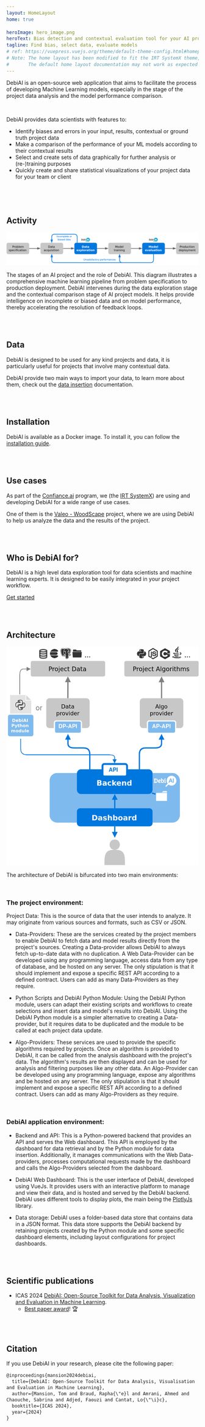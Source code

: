 ```yaml
---
layout: HomeLayout
home: true

heroImage: hero_image.png
heroText: Bias detection and contextual evaluation tool for your AI projects
tagline: Find bias, select data, evaluate models
# ref: https://vuepress.vuejs.org/theme/default-theme-config.html#homepage
# Note: The home layout has been modified to fit the IRT SystemX theme,
#       The default home layout documentation may not work as expected
---
```


<!-- Features -->

<FeaturesOverview :features="[
    {
      title: 'Bias detection',
      description: 'DebiAI offers a large and expending set of graphical tools making the detection of bias in the data of your projects easier.',
      imageLink: 'features/bar_plot.svg',
      elementIdDestination: 'Bias detection'
    },
    {
      title: 'Model results comparison',
      description: 'Find which model is better on the contexts that matters the most for your project.',
      imageLink: 'features/trophy.svg',
      elementIdDestination: 'Contextual model comparison'
    },
    {
      title: 'Data selection',
      description: 'With the DebiAi graphical tools and high-level filters, select data for training purpose or for additional exploration.',
      imageLink: 'features/loop.svg',
      elementIdDestination: 'Data selection'
    },
  ]"
/>

<!-- Project description -->

DebiAI is an open-source web application that aims to facilitate the process of developing Machine Learning models, especially in the stage of the project data analysis and the model performance comparison.

<br>

DebiAI provides data scientists with features to:

- Identify biases and errors in your input, results, contextual or ground truth project data
- Make a comparison of the performance of your ML models according to their contextual results
- Select and create sets of data graphically for further analysis or (re-)training purposes
- Quickly create and share statistical visualizations of your project data for your team or client

<br>
<br>
<br>

## Activity

![DebiAI activity diagram](./debiai_activity-diagram.png)


The stages of an AI project and the role of DebiAI. This diagram illustrates a comprehensive machine learning pipeline from problem specification to production deployment. DebiAI intervenes during the data exploration stage and the contextual comparison stage of AI project models. It helps provide intelligence on incomplete or biased data and on model performance, thereby accelerating the resolution of feedback loops.

<br>
<br>


<FeaturesList :features="[
    {
      title: 'Bias detection',
      description: 'Bias in data can lead to unfair or inaccurate predictions, it is important to detect and mitigate bias in your data before training any model.\n\n With DebiAI, you can easily detect bias in your data. Our analysis page provides a wide range of tools to help you identify bias in your data.',
      imageLink: 'features/Bias.png',
      linkTitle: 'Bias detection widgets documentation →',
      linkDestination: './dashboard/widgets/#bias-detection'
    },
    {
      title: 'Outliers detection',
      description: 'Outliers can have a significant impact on the results of your model. Searching for outliers in your data is an important and time-consuming task.\n\n DebiAI provides a set of tools to help you identify outliers in your data. Our analysis page provides a wide range of tools to help you identify outliers in your data.',
      imageLink: 'features/Outliers.png',
      linkTitle: 'Outliers detection widgets documentation →',
      linkDestination: './dashboard/widgets/#outliers-detection'
    },
    {
      title: 'Contextual model comparison',
      description: 'Selecting the best model for your project can be a difficult task and is often based on the global performance of the model. Being able to compare the performance of your models according to the contexts that matter the most for your project is a key feature of DebiAI.',
      imageLink: 'features/Models.png',
      linkTitle: 'Model evaluation widgets documentation →',
      linkDestination: './dashboard/widgets/#model-evaluation'
    },
    {
      title: 'Data selection',
      description: 'Selecting specific data for your project can be challenging with the existing tools. DebiAI widgets are designed to help you select data graphically to do in depth analysis, for training purposes, for cleaning, sharing or any other purpose.',
      imageLink: 'features/Selections.png',
      linkTitle: 'Data selection widgets documentation →',
      linkDestination: './dashboard/widgets/#data-selection'
    },
    {
      title: 'Efficient data visualization',
      description: 'Generating the same visualization every time the project data changes or when new models are trained is a time-consuming task. DebiAI provides features to help you quickly create and share statistical visualizations. By saving your dashboard layout, you can easily generate the same visualization every time you need it.',
      imageLink: 'features/ans.png',
      linkTitle: 'More about the DebiAI dashboard features →',
      linkDestination: './dashboard/#dashboard',
      shadow: true
    },
   ]"
/>

## Data

DebiAI is designed to be used for any kind projects and data, it is particularly useful for projects that involve many contextual data.

DebiAI provide two main ways to import your data, to learn more about them, check out the [data insertion](dataInsertion/README.md#inserting-data-into-debiai) documentation.

<br>
<br>

## Installation

DebiAI is available as a Docker image. To install it, you can follow the [installation guide](introduction/gettingStarted/installation/README.md#installation).

<br>
<br>

## Use cases

As part of the [Confiance.ai](https://www.confiance.ai/) program, we (the [IRT SystemX](https://www.irt-systemx.fr/)) are using and developing DebiAI for a wide range of use cases.

One of them is the [Valeo - WoodScape](tutorials/woodscapeTutorial/README.md#woodscape-tutorial) project, where we are using DebiAI to help us analyze the data and the results of the project.

<br>
<br>

## Who is DebiAI for?

DebiAI is a high level data exploration tool for data scientists and machine learning experts. It is designed to be easily integrated in your project workflow.

[Get started](introduction/gettingStarted/README.md#getting-started)

<br>
<br>

## Architecture

![DebiAI architecture](./debiai_architecture.png)

The architecture of DebiAI is bifurcated into two main environments:

<br>

### The project environment:

Project Data: This is the source of data that the user intends to analyze. It may originate from various sources and formats, such as CSV or JSON.

- Data-Providers: These are the services created by the project members to enable DebiAI to fetch data and model results directly from the project's sources. Creating a Data-provider allows DebiAI to always fetch up-to-date data with no duplication. A Web Data-Provider can be developed using any programming language, access data from any type of database, and be hosted on any server. The only stipulation is that it should implement and expose a specific REST API according to a defined contract. Users can add as many Data-Providers as they require.

- Python Scripts and DebiAI Python Module: Using the DebiAI Python module, users can adapt their existing scripts and workflows to create selections and insert data and model's results into DebiAI. Using the DebiAI Python module is a simpler alternative to creating a Data-provider, but it requires data to be duplicated and the module to be called at each project data update.

- Algo-Providers: These services are used to provide the specific algorithms required by projects. Once an algorithm is provided to DebiAI, it can be called from the analysis dashboard with the project's data. The algorithm's results are then displayed and can be used for analysis and filtering purposes like any other data. An Algo-Provider can be developed using any programming language, expose any algorithms and be hosted on any server. The only stipulation is that it should implement and expose a specific REST API according to a defined contract. Users can add as many Algo-Providers as they require.

<br>

### DebiAI application environment:

- Backend and API: This is a Python-powered backend that provides an API and serves the Web dashboard. This API is employed by the dashboard for data retrieval and by the Python module for data insertion. Additionally, it manages communications with the Web Data-providers, processes computational requests made by the dashboard and calls the Algo-Providers selected from the dashboard.

- DebiAI Web Dashboard: This is the user interface of DebiAI, developed using VueJs. It provides users with an interactive platform to manage and view their data, and is hosted and served by the DebiAI backend. DebiAI uses different tools to display plots, the main being the [PlotlyJs]( https://plotly.com/chart-studio-help/citations/) library.

- Data storage: DebiAI uses a folder-based data store that contains data in a JSON format. This data store supports the DebiAI backend by retaining projects created by the Python module and some specific dashboard elements, including layout configurations for project dashboards.

<br>
<br>

## Scientific publications

- ICAS 2024 [DebiAI: Open-Source Toolkit for Data Analysis, Visualization and Evaluation in Machine Learning](https://hal.science/hal-04446930).
  - [Best paper award](https://www.iaria.org/conferences2024/AwardsICAS24.html)! 🏆

<br>
<br>

## Citation

If you use DebiAI in your research, please cite the following paper:

<!-- cSpell:disable -->

```
@inproceedings{mansion2024debiai,
  title={DebiAI: Open-Source Toolkit for Data Analysis, Visualisation and Evaluation in Machine Learning},
  author={Mansion, Tom and Braud, Rapha{\"e}l and Amrani, Ahmed and Chaouche, Sabrina and Adjed, Faouzi and Cantat, Lo{\"\i}c},
  booktitle={ICAS 2024},
  year={2024}
}
```

<!-- cSpell:enable -->
